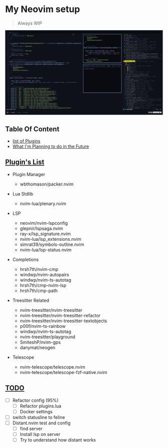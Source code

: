 # My Neovim setup

> Always WIP

![Screenshot](./screenshot.png)

## Table Of Content

<!-- vim-markdown-toc GFM -->
* [list of Plugins](#list-plugins)
* [What I'm Planning to do in the Future](#todo)

## [Plugin's List](#list-plugins)

* Plugin Manager
  * wbthomason/packer.nvim

* Lua Stdlib
  * nvim-lua/plenary.nvim

* LSP
  * neovim/nvim-lspconfig
  * glepnir/lspsaga.nvim
  * ray-x/lsp_signature.nvim
  * nvim-lua/lsp_extensions.nvim
  * simrat39/symbols-outline.nvim
  * nvim-lua/lsp-status.nvim

* Completions
  * hrsh7th/nvim-cmp
  * windwp/nvim-autopairs
  * windwp/nvim-ts-autotag
  * hrsh7th/cmp-nvim-lsp
  * hrsh7th/cmp-path

* Treesitter Related
  * nvim-treesitter/nvim-treesitter
  * nvim-treesitter/nvim-treesitter-refactor
  * nvim-treesitter/nvim-treesitter-textobjects
  * p00f/nvim-ts-rainbow
  * windwp/nvim-ts-autotag
  * nvim-treesitter/playground
  * SmiteshP/nvim-gps
  * danymat/neogen

* Telescope
  * nvim-telescope/telescope.nvim
  * nvim-telescope/telescope-fzf-native.nvim

## [TODO](#todo)

* [ ] Refactor config (95%)
  * [ ] Refactor plugins.lua
  * [ ] Docker settings
* [ ] switch statusline to feline
* [ ] Distant.nvim test and config
  * [ ] find server
  * [ ] Install lsp on server
  * [ ] Try to understand how distant works
